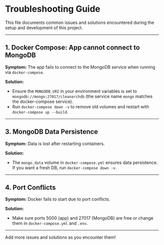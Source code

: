 # Troubleshooting Guide

This file documents common issues and solutions encountered during the setup and development of this project.

---

## 1. Docker Compose: App cannot connect to MongoDB

**Symptom:** The app fails to connect to the MongoDB service when running via `docker-compose`.

**Solution:**

- Ensure the `MONGODB_URI` in your environment variables is set to `mongodb://mongo:27017/cleanarchdb` (the service name `mongo` matches the docker-compose service).
- Run `docker-compose down -v` to remove old volumes and restart with `docker-compose up --build`.

---

## 3. MongoDB Data Persistence

**Symptom:** Data is lost after restarting containers.

**Solution:**

- The `mongo_data` volume in `docker-compose.yml` ensures data persistence. If you want a fresh DB, run `docker-compose down -v`.

---

## 4. Port Conflicts

**Symptom:** Docker fails to start due to port conflicts.

**Solution:**

- Make sure ports 5000 (app) and 27017 (MongoDB) are free or change them in `docker-compose.yml` and `.env`.

---

Add more issues and solutions as you encounter them!
